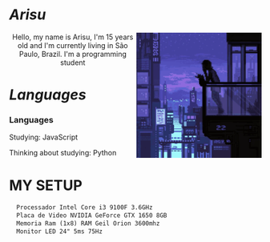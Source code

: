 #                                                                    *Arisu*

<img align="right" alt="GIF" height="250" width="250"  src="https://github.com/Dean1337/Dean1337/blob/main/gif1.gif" />

<p align="center">Hello, my name is Arisu, I'm 15 years old and I'm currently living in São Paulo, Brazil. I'm a programming student</p>

#                                                                    *Languages*

### Languages
  Studying: JavaScript 

  Thinking about studying:  Python


#                                                                    **MY SETUP**

      Processador Intel Core i3 9100F 3.6GHz
      Placa de Video NVIDIA GeForce GTX 1650 8GB
      Memoria Ram (1x8) RAM Geil Orion 3600mhz
      Monitor LED 24" 5ms 75Hz
